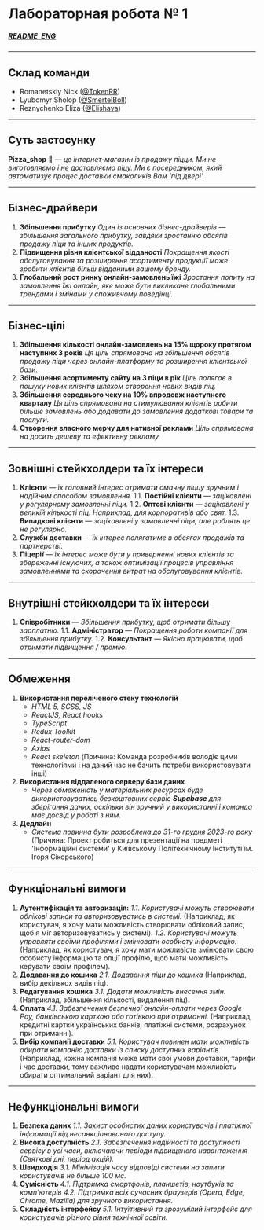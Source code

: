 # Лабораторная робота № 1
##### [README_ENG](https://github.com/TokenRR/Information_systems/blob/main/Labs/Lab_1/README_ENG.md)
---
## Склад команди
- Romanetskiy Nick ([@TokenRR](https://github.com/TokenRR))
- Lyubomyr Sholop ([@SmertelBoll](https://github.com/SmertelBoll))
- Reznychenko Eliza ([@Elishava](https://github.com/Elishava))
---
## Суть застосунку
__Pizza_shop__ 🍕 — _це інтернет-магазин із продажу піцци. Ми не виготовляємо і не доставляємо піцу. Ми є посередником, який автоматизує процес доставки смаколиків Вам 'під двері'._
___
## Бізнес-драйвери
1. __Збільшення прибутку__
    _Один із основних бізнес-драйверів — збільшення загального прибутку, завдяки зростанню обсягів продажу піци та інших продуктів._
2. __Підвищення рівня клієнтської відданості__
    _Покращення якості обслуговування та розширення асортименту продукції може зробити клієнтів більш відданими вашому бренду._
3. __Глобальний рост ринку онлайн-замовлень їжі__
    _Зростання попиту на замовлення їжі онлайн, яке може бути викликане глобальними трендами і змінами у споживчому поведінці._
---
## Бізнес-цілі
1. __Збільшення кількості онлайн-замовлень на 15% щороку протягом наступних 3 років__
    _Ця ціль спрямована на збільшення обсягів продажу піци через онлайн-платформу та розширення клієнтської бази._
2. __Збільшення асортименту сайту на 3 піци в рік__
    _Ціль полягає в пошуку нових клієнтів шляхом створення нових видів піц._
3. __Збільшення середнього чеку на 10% впродовж наступного кварталу__
    _Ця ціль спрямована на стимулювання клієнтів робити більше замовлень або додавати до замовлення додаткові товари та послуги._
4. __Створення власного мерчу для нативної реклами__
    _Ціль спрямована на досить дешеву та ефективну рекламу._
---
## Зовнішні стейкхолдери та їх інтереси
1. __Клієнти__ — _їх головний інтерес отримати смачну піццу зручним і надійним способом замовлення._
    1.1. __Постійні клієнти__ — _зацікавлені у регулярному замовленні піци._
    1.2. __Оптові клієнти__ — _зацікавлені у великій кількості піц. Наприклад, для корпоративів або свят._
    1.3. __Випадкові клієнти__ — _зацікавлені у замовленні піци, але роблять це не регулярно._
2. __Служби доставки__ — _їх інтерес полягатиме в обсягах продажів та партнерстві._
3. __Піцерії__ — _їх інтерес може бути у приверненні нових клієнтів та збереженні існуючих, а також оптимізації процесів управління замовленнями та скорочення витрат на обслуговування клієнтів._
---
## Внутрішні стейкхолдери та їх інтереси
1. __Співробітники__ — _Збільшення прибутку, щоб отримати більшу зарплатню._
    1.1. __Адміністратор__ — _Покращення роботи компанії для збільшення прибутку._
    1.2. __Консультант__ — _Якісно працювати, щоб отримати підвищення / премію._
---
## Обмеження
1. __Використання переліченого стеку технологій__
    - _HTML 5, SCSS, JS_
    - _ReactJS, React hooks_
    - _TypeScript_
    - _Redux Toolkit_
    - _React-router-dom_
    - _Axios_
    - _React skeleton_
    (Причина: Команда розробників володіє цими технологіями і на даний час не бачить потреби використовувати інші)
2. __Використання віддаленого серверу бази даних__
    - _Через обмеженість у матеріальних ресурсах буде використовуватись безкоштовних сервіс **Supabase** для зберігання даних, оскільки він зручний у використанні і команда  має досвід у роботі з ним._
3. __Дедлайн__
    - _Система повинна бути розроблена до 31-го грудня 2023-го року_
    (Причина: Проект робиться для презентації на предметі 'Інформаційні системи' у Київському Політехнічному Інституті ім. Ігоря Сікорського)
---
## Функціональні вимоги
1. __Аутентифікація та авторизація:__
    _1.1. Користувачі можуть створювати облікові записи та авторизовуватись в системі._
    (Наприклад, як користувач, я хочу мати можливість створювати обліковий запис, щоб я міг авторизовуватись у системі).
    _1.2. Користувачі можуть управляти своїми профілями і змінювати особисту інформацію._
    (Наприклад, як користувач, я хочу мати можливість змінювати свою особисту інформацію та опції профілю, щоб мати можливість керувати своїм профілем).
2. __Додавання до кошика__
    _2.1. Додавання піци до кошика_
    (Наприклад, вибір декількох видів піц).
3. __Редагування кошика__
    _3.1. Додати можливість внесення змін._
    (Наприклад, збільшення кількості, видалення піц).
4. __Оплата__
    _4.1. Забезпечення безпечної онлайн-оплати через Google Pay, банківською карткою або готівкою при отриманні._
    (Наприклад, кредитні картки українських банків, платіжні системи, розрахунок при отриманні).
5. __Вибір компанії доставки__
    _5.1. Користувач повинен мати можливість обирати компанію доставки із списку доступних варіантів._
    (Наприклад, кожна компанія може мати свої умови доставки, тарифи і час доставки, тому важливо надати користувачам можливість обирати оптимальний варіант для них).
---
## Нефункціональні вимоги
1. __Безпека даних__
    _1.1. Захист особистих даних користувачів і платіжної інформації від несанкціонованого доступу._
2. __Висока доступність__
    _2.1. Забезпечення надійності та доступності сервісу в усі часи, включаючи періоди підвищеного навантаження (Святкові дні, період акцій)._
3. __Швидкодія__
    _3.1. Мінімізація часу відповіді системи на запити користувачів не більше 100 мс._
4. __Сумісність__
    _4.1. Підтримка смартфонів, планшетів, ноутбуків та комп'ютерів_
    _4.2. Підтримка всіх сучасних браузерів (Opera, Edge, Chrome, Mazilla) для зручного використання._
5. __Складність інтерфейсу__
    _5.1. Інтуїтивний та зрозумілий інтерфейс для користувачів різного рівня технічної освіти._
